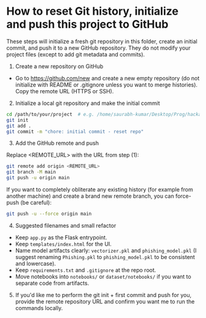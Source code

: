 # How to reset Git history, initialize and push this project to GitHub

These steps will initialize a fresh git repository in this folder, create an initial commit, and push it to a new GitHub repository. They do not modify your project files (except to add git metadata and commits).

1) Create a new repository on GitHub
- Go to https://github.com/new and create a new empty repository (do not initialize with README or .gitignore unless you want to merge histories). Copy the remote URL (HTTPS or SSH).

2) Initialize a local git repository and make the initial commit

```bash
cd /path/to/your/project  # e.g. /home/saurabh-kumar/Desktop/Prog/hackathon/hackspire/jupyter_project
git init
git add .
git commit -m "chore: initial commit - reset repo"
```

3) Add the GitHub remote and push

Replace <REMOTE_URL> with the URL from step (1):

```bash
git remote add origin <REMOTE_URL>
git branch -M main
git push -u origin main
```

If you want to completely obliterate any existing history (for example from another machine) and create a brand new remote branch, you can force-push (be careful):

```bash
git push -u --force origin main
```

4) Suggested filenames and small refactor
- Keep `app.py` as the Flask entrypoint.
- Keep `templates/index.html` for the UI.
- Name model artifacts clearly: `vectorizer.pkl` and `phishing_model.pkl` (I suggest renaming `Phishing.pkl` to `phishing_model.pkl` to be consistent and lowercase).
- Keep `requirements.txt` and `.gitignore` at the repo root.
- Move notebooks into `notebooks/` or `dataset/notebooks/` if you want to separate code from artifacts.

5) If you'd like me to perform the git init + first commit and push for you, provide the remote repository URL and confirm you want me to run the commands locally.
